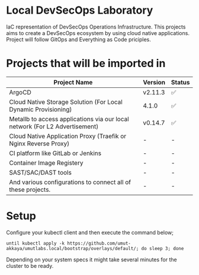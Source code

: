 # Local DevSecOps Laboratory
IaC representation of DevSecOps Operations Infrastructure. This projects aims to create a DevSecOps ecosystem by using cloud native applications. Project will follow GitOps and Everything as Code priciples.

# Projects that will be imported in
| Project Name | Version | Status |
| ---- | --- | --- |
| ArgoCD | v2.11.3 | :white_check_mark: |
| Cloud Native Storage Solution (For Local Dynamic Provisioning) | 4.1.0 | :white_check_mark:|
| Metallb to access applications via our local network (For L2 Advertisement) | v0.14.7 | :white_check_mark: |
| Cloud Native Application Proxy (Traefik or Nginx Reverse Proxy) | - | - |
| CI platform like GitLab or Jenkins | - | - |
| Container Image Registery | - | - |
| SAST/SAC/DAST tools | - | - |
| And various configurations to connect all of these projects. | - | - |

# Setup
Configure your kubectl client and then execute the command below;
```shell
until kubectl apply -k https://github.com/umut-akkaya/umutlabs.local/bootstrap/overlays/default/; do sleep 3; done
```

Depending on your system specs it might take several minutes for the cluster to be ready.